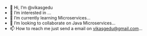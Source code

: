 - 👋 Hi, I’m @vikasgedu
- 👀 I’m interested in ...
- 🌱 I’m currently learning Microservices...
- 💞️ I’m looking to collaborate on Java Microservices...
- 📫 How to reach me just send a email on vikasgedu@gmail.com...

<!---
vikasgedu/vikasgedu is a ✨ special ✨ repository because its `README.md` (this file) appears on your GitHub profile.
You can click the Preview link to take a look at your changes.
--->
